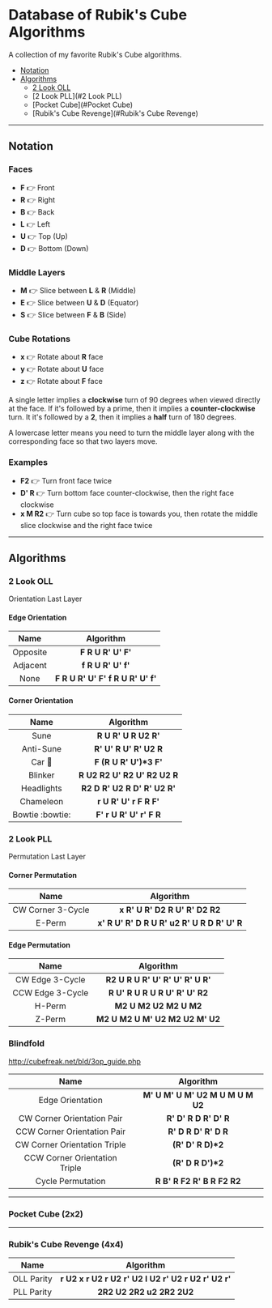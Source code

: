 # Database of Rubik's Cube Algorithms

A collection of my favorite Rubik's Cube algorithms.

* [Notation](#Notation)
* [Algorithms](#Algorithms)
  * [2 Look OLL](#2%20Look%20OLL)
  * [2 Look PLL](#2 Look PLL)
  * [Pocket Cube](#Pocket Cube)
  * [Rubik's Cube Revenge](#Rubik's Cube Revenge)

***

## Notation

### Faces
* __F__ :point_right: Front
* __R__ :point_right: Right
* __B__ :point_right: Back
* __L__ :point_right: Left
* __U__ :point_right: Top (Up)
* __D__ :point_right: Bottom (Down)

### Middle Layers
* __M__ :point_right: Slice between __L__ & __R__ (Middle)
* __E__ :point_right: Slice between __U__ & __D__ (Equator)
* __S__ :point_right: Slice between __F__ & __B__ (Side)

### Cube Rotations
* __x__ :point_right: Rotate about __R__ face
* __y__ :point_right: Rotate about __U__ face
* __z__ :point_right: Rotate about __F__ face

A single letter implies a __clockwise__ turn of 90 degrees when viewed directly at the face. If it's followed by a prime, then it implies a __counter-clockwise__ turn. It it's followed by a __2__, then it implies a __half__ turn of 180 degrees.

A lowercase letter means you need to turn the middle layer along with the corresponding face so that two layers move.

### Examples
* __F2__ :point_right: Turn front face twice
* __D' R__ :point_right: Turn bottom face counter-clockwise, then the right face clockwise
* __x M R2__ :point_right: Turn cube so top face is towards you, then rotate the middle slice clockwise and the right face twice

***

## Algorithms

### 2 Look OLL
Orientation Last Layer

#### Edge Orientation
| Name              | Algorithm                                             |
|:-----------------:|:-----------------------------------------------------:|
| Opposite          | __F R U R' U' F'__                                    |
| Adjacent          | __f R U R' U' f'__                                    |
| None              | __F R U R' U' F' f R U R' U' f'__                     |

#### Corner Orientation
| Name              | Algorithm                                             |
|:-----------------:|:-----------------------------------------------------:|
| Sune              | __R U R' U R U2 R'__                                  |
| Anti-Sune         | __R' U' R U' R' U2 R__                                |
| Car :car:         | __F (R U R' U')*3 F'__                                |
| Blinker           | __R U2 R2 U' R2 U' R2 U2 R__                          |
| Headlights        | __R2 D R' U2 R D' R' U2 R'__                          |
| Chameleon         | __r U R' U' r F R F'__                                |
| Bowtie :bowtie:   | __F' r U R' U' r' F R__                               |

### 2 Look PLL
Permutation Last Layer

#### Corner Permutation
| Name              | Algorithm                                             |
|:-----------------:|:-----------------------------------------------------:|
| CW Corner 3-Cycle | __x R' U R' D2 R U' R' D2 R2__                        |
| E-Perm            | __x' R U' R' D R U R' u2 R' U R D R' U' R__           |

#### Edge Permutation
| Name              | Algorithm                                             |
|:-----------------:|:-----------------------------------------------------:|
| CW Edge 3-Cycle   | __R2 U R U R' U' R' U' R' U R'__                      |
| CCW Edge 3-Cycle  | __R U' R U R U R U' R' U' R2__                        |
| H-Perm            | __M2 U M2 U2 M2 U M2__                                |
| Z-Perm            | __M2 U M2 U M' U2 M2 U2 M' U2__                       |

### Blindfold
http://cubefreak.net/bld/3op_guide.php

| Name              | Algorithm                                             |
|:-----------------:|:-----------------------------------------------------:|
| Edge Orientation  | __M' U M' U M' U2 M U M U M U2__                      |
| CW Corner Orientation Pair | __R' D' R D R' D' R__                        |
| CCW Corner Orientation Pair | __R' D R D' R' D R__                        |
| CW Corner Orientation Triple | __(R' D' R D)*2__                          |
| CCW Corner Orientation Triple | __(R' D R D')*2__                         |
| Cycle Permutation | __R B' R F2 R' B R F2 R2__                            |

***
### Pocket Cube (2x2)

***
### Rubik's Cube Revenge (4x4)
| Name              | Algorithm                                             |
|:-----------------:|:-----------------------------------------------------:|
| OLL Parity        | __r U2 x r U2 r U2 r' U2 l U2 r' U2 r U2 r' U2 r'__   |
| PLL Parity        | __2R2 U2 2R2 u2 2R2 2U2__                             |
